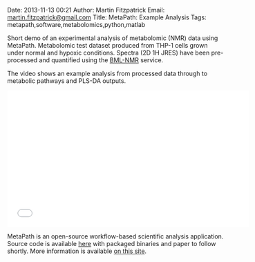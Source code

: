 Date: 2013-11-13 00:21
Author: Martin Fitzpatrick
Email: martin.fitzpatrick@gmail.com
Title: MetaPath: Example Analysis
Tags: metapath,software,metabolomics,python,matlab

Short demo of an experimental analysis of metabolomic (NMR) data using MetaPath. Metabolomic test dataset produced from THP-1 cells grown under normal and hypoxic conditions. Spectra (2D 1H JRES) have been pre-processed and quantified using the [BML-NMR](http://bml-nmr.org) service.

<!-- PELICAN_END_SUMMARY -->

The video shows an example analysis from processed data through to metabolic pathways and PLS-DA outputs.

<iframe width="560" height="315" src="//www.youtube.com/embed/iZccSjEjeL4" frameborder="0" allowfullscreen></iframe>

MetaPath is an open-source workflow-based scientific analysis application. Source code is available [here](https://github.com/mfitzp/metapath) with packaged binaries and paper to follow shortly. More information is available [on this site](http://martinfitzpatrick.name/tag/metapath).
